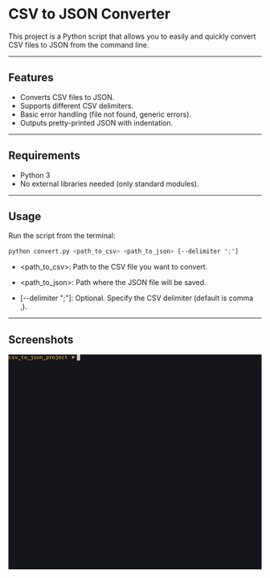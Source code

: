 # CSV to JSON Converter

This project is a Python script that allows you to easily and quickly convert CSV files to JSON from the command line.

---

## Features

- Converts CSV files to JSON.
- Supports different CSV delimiters.
- Basic error handling (file not found, generic errors).
- Outputs pretty-printed JSON with indentation.

---

## Requirements

- Python 3
- No external libraries needed (only standard modules).

---

## Usage

Run the script from the terminal:

```bash
python convert.py <path_to_csv> <path_to_json> [--delimiter ";"]

```

- <path_to_csv>: Path to the CSV file you want to convert.

- <path_to_json>: Path where the JSON file will be saved.

- [--delimiter ";"]: Optional. Specify the CSV delimiter (default is comma ,).

---

## Screenshots

![Screenshot ](screenshots/csv_to_json.gif)
